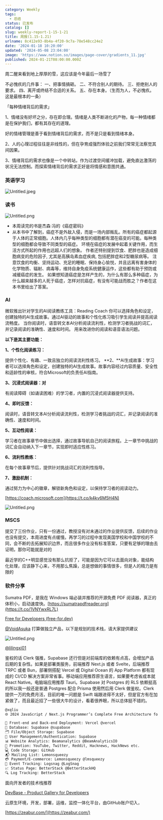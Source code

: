 ```yaml
---
category: Weekly
tags:
  - 总结
status: 已发布
catalog: []
slug: weekly-report-1-15-1-21
title: 周报(1.15-1.21)
urlname: 8c412e93-8b4a-4f20-9c7a-78e548cc24e2
date: '2024-01-18 10:20:00'
updated: '2024-05-08 23:04:00'
image: 'https://www.notion.so/images/page-cover/gradients_11.jpg'
published: 2024-01-21T08:00:00.000Z
---
```


周二醒来看到地上厚厚的雪，这应该是今年最后一场雪了


不必愧疚的几件事：
一、把事情搞砸。
二、不符合别人的期待。
三、拒绝别人的要求。
四、离开或终结不合适的关系。
五、存在本身。（生而为人，不必愧疚。这是最根本的一条）


「每种情绪背后的需求」


1、情绪没有好坏之分，存在即合理。情绪是人类不断进化的产物，每一种情绪都是在保护我们，都有其存在的道理。


好的情绪管理是善于看到情绪背后的需求，而不是只是看到情绪本身。


2、人的心理过程往往是非线性的，但在孕育成强烈体验之前我们常常无法察觉其间因果。


3、情绪背后的需求也像是一个中转站，作为过渡空间缓冲加载，避免直达激荡的状况无法控制。而探索情绪背后的需求正好是将情感和意图共通。


### 英语学习


![Untitled.jpeg](https://prod-files-secure.s3.us-west-2.amazonaws.com/5d24fe63-e567-4804-86f9-9fdc62e13082/faec46dc-9da5-4799-b905-c316418f1168/Untitled.jpeg?X-Amz-Algorithm=AWS4-HMAC-SHA256&X-Amz-Content-Sha256=UNSIGNED-PAYLOAD&X-Amz-Credential=ASIAZI2LB466VKFVNYQI%2F20250217%2Fus-west-2%2Fs3%2Faws4_request&X-Amz-Date=20250217T213238Z&X-Amz-Expires=3600&X-Amz-Security-Token=IQoJb3JpZ2luX2VjEFUaCXVzLXdlc3QtMiJHMEUCIGxXh%2BOLESOMajCBy%2FrxkqeCdWqKmK3JpunKQYcn8VAOAiEAihy3WYNui3krsAC3518a3xPOWQleu0dRQdIBgNEr5Csq%2FwMIfhAAGgw2Mzc0MjMxODM4MDUiDNGP%2FxymQ4VLbMx9lSrcA8xeG8FSyzkzcf10HlO8L47IAvKxrq2yOJ0mwewVryisAU836DP0iQ2dV%2FoR3Dc07vz5xSWIjduEw8PR6CHfACUt61ee1RemVE11DXKRfGQGACcmmu%2FkSDgXD0h8ARPyjfCI0AcMdsAQEh9l4XPCBYPMfVGMQBs%2BwkKweOf%2Br2indlWQL7vwNQyt7%2F07Zg31MUBgbIn1%2B7Mi3sM41h5IEPd6%2BVlfj%2FVG78SwhIDGfClbmxSAO6JJr9pzSr1dxR5%2BVzc4jhlgdaBYP47lKwTK%2FHtOwQTXo%2B1z4aihiSdLKfiVJYmkG8ETsYQ8DSnaP71WSc8Kr04vFuGZYED57%2FLCyjwPe8gUDFHnlHNhcW%2B6GDr%2BDTo0spuz73hDIouoaTujUaQFO9igE7jNEnFG2O4HzxReEhIGIW4PS8HIkOOZKC30a5%2Fm%2BByS9keI2UyXkaodzzJ9Bs4QJ%2FNaM2NcXJHG2gk69Jw%2BDAdVWALzYf5ZQao%2BtitGEk%2FwMQl4LwbwAl71ZCK9zSvvwu%2FB1CmaqFPmgEuEzdqu6wz%2FZIYtxmxED3Y50JpJ7ABRdQOnmQrs1mhZjW4IGcjbsYTlPTotl0fsT3AaWnnRFqsTu9Gq%2Bo%2BuDCdXcAUlWwPZ4Emk78XzMPjIzr0GOqUBaOeeqXXdF14r4gTZeYxfUsSPWP%2B8huXPhNtliBgxuF6svOBU1UuuKp80HTT9yntll2yWO10EZlOBMBezuDyh%2B7rjPEpiRUgcum%2F5tZw2g%2F5rrseGOHRZ%2BO5eDOZhAU43qLvw6xpnCP3Wga%2BUTxK%2BDHSxo%2BuGF39wD2whIXVlti4EsIMwf57v4mWqgxAarphpTns%2B04kTxKTwiypgpUrJHMUOLJhv&X-Amz-Signature=31064749d2b1e957d9937e67c1b4e7182ef1489364c5676b243ac21b993cd43a&X-Amz-SignedHeaders=host&x-id=GetObject)


### 读书


![Untitled.png](https://prod-files-secure.s3.us-west-2.amazonaws.com/5d24fe63-e567-4804-86f9-9fdc62e13082/08aff459-da99-4ed5-87c6-1f4c95b62ac3/Untitled.png?X-Amz-Algorithm=AWS4-HMAC-SHA256&X-Amz-Content-Sha256=UNSIGNED-PAYLOAD&X-Amz-Credential=ASIAZI2LB466VKFVNYQI%2F20250217%2Fus-west-2%2Fs3%2Faws4_request&X-Amz-Date=20250217T213238Z&X-Amz-Expires=3600&X-Amz-Security-Token=IQoJb3JpZ2luX2VjEFUaCXVzLXdlc3QtMiJHMEUCIGxXh%2BOLESOMajCBy%2FrxkqeCdWqKmK3JpunKQYcn8VAOAiEAihy3WYNui3krsAC3518a3xPOWQleu0dRQdIBgNEr5Csq%2FwMIfhAAGgw2Mzc0MjMxODM4MDUiDNGP%2FxymQ4VLbMx9lSrcA8xeG8FSyzkzcf10HlO8L47IAvKxrq2yOJ0mwewVryisAU836DP0iQ2dV%2FoR3Dc07vz5xSWIjduEw8PR6CHfACUt61ee1RemVE11DXKRfGQGACcmmu%2FkSDgXD0h8ARPyjfCI0AcMdsAQEh9l4XPCBYPMfVGMQBs%2BwkKweOf%2Br2indlWQL7vwNQyt7%2F07Zg31MUBgbIn1%2B7Mi3sM41h5IEPd6%2BVlfj%2FVG78SwhIDGfClbmxSAO6JJr9pzSr1dxR5%2BVzc4jhlgdaBYP47lKwTK%2FHtOwQTXo%2B1z4aihiSdLKfiVJYmkG8ETsYQ8DSnaP71WSc8Kr04vFuGZYED57%2FLCyjwPe8gUDFHnlHNhcW%2B6GDr%2BDTo0spuz73hDIouoaTujUaQFO9igE7jNEnFG2O4HzxReEhIGIW4PS8HIkOOZKC30a5%2Fm%2BByS9keI2UyXkaodzzJ9Bs4QJ%2FNaM2NcXJHG2gk69Jw%2BDAdVWALzYf5ZQao%2BtitGEk%2FwMQl4LwbwAl71ZCK9zSvvwu%2FB1CmaqFPmgEuEzdqu6wz%2FZIYtxmxED3Y50JpJ7ABRdQOnmQrs1mhZjW4IGcjbsYTlPTotl0fsT3AaWnnRFqsTu9Gq%2Bo%2BuDCdXcAUlWwPZ4Emk78XzMPjIzr0GOqUBaOeeqXXdF14r4gTZeYxfUsSPWP%2B8huXPhNtliBgxuF6svOBU1UuuKp80HTT9yntll2yWO10EZlOBMBezuDyh%2B7rjPEpiRUgcum%2F5tZw2g%2F5rrseGOHRZ%2BO5eDOZhAU43qLvw6xpnCP3Wga%2BUTxK%2BDHSxo%2BuGF39wD2whIXVlti4EsIMwf57v4mWqgxAarphpTns%2B04kTxKTwiypgpUrJHMUOLJhv&X-Amz-Signature=2f36eae32b79d60f69443ec0d267719484f1adf8911b559ea4ba1302c9f0f27c&X-Amz-SignedHeaders=host&x-id=GetObject)

- 本周读完的书是杰森·冯的《癌症密码》
- 从本书中了解到，癌症不是外敌入侵，而是一场内部叛乱。所有的癌症都起源于人体的正常细胞。人体内几乎每种类型的细胞都有潜在癌变的可能。每种类型的细胞都会导致不同类型的癌症。
环境在癌症的发展中起着关键作用，而生活方式所起的作用也远超人们的想象。
作者还特别提到饮食、肥胖也是造成细胞病变的危险因子, 尤其是高胰岛素血症疾病, 包括肥胖症和2型糖尿病等。
注意饮食的均衡、坚持运动、充足的睡眠、保持身心愉悦，并且远离有害身体的化学物质、辐射、病毒等，维持自身免疫系统健康运作，这些都有助于预防或减缓癌症的发生。
如果想知道癌症是怎样产生的，为什么有那么多种癌症，为什么越来越多的人死于癌症，怎样对抗癌症，有没有可能战而胜之？作者在这本书里给出了答案。

### AI


微软推出针对学生的AI阅读教练工具：Reading Coach
你可以选择角色和设定，创建独特的AI生成故事。通过AI驱动的故事和个性化练习吸引学生阅读并提高阅读流畅度。
当你阅读时，语音转文本AI分析阅读流利性，检测学习者挑战的词汇，并记录阅读的准确性、速度和时间。
用来改进你的阅读和语音语法问题。


**以下是其主要功能：**


**1、个性化阅读练习：**


提供个性化、有趣、一致且独立的阅读流利性练习。
**2、**AI生成故事：学习者可以选择角色和设定，创建独特的AI生成故事。故事内容经过内容质量、安全性和适龄性的审核，符合Microsoft的负责任AI指南。


**3、沉浸式阅读器：对**


有阅读障碍（如诵读困难）的学习者，内置的沉浸式阅读器提供支持。


**4、即时反馈：**


阅读时，语音转文本AI分析阅读流利性，检测学习者挑战的词汇，并记录阅读的准确性、速度和时间。


**5、互动性阅读：**


学习者在故事章节中做出选择，通过故事导航自己的阅读旅程。上一章节中挑战的词汇会自动纳入下一章节，实现即时适应性练习。


**6、流利性教练：**


在每个故事章节后，提供针对挑战词汇的流利性指导。


**7、激励机制：**


通过努力为中心的徽章，解锁新角色和设定，以保持学习者的阅读动力。


[https://coach.microsoft.com](https://t.co/k4kv6M5H4N)


![Untitled.png](https://prod-files-secure.s3.us-west-2.amazonaws.com/5d24fe63-e567-4804-86f9-9fdc62e13082/8f53d036-0cfc-469d-a837-f15107675ae4/Untitled.png?X-Amz-Algorithm=AWS4-HMAC-SHA256&X-Amz-Content-Sha256=UNSIGNED-PAYLOAD&X-Amz-Credential=ASIAZI2LB466VKFVNYQI%2F20250217%2Fus-west-2%2Fs3%2Faws4_request&X-Amz-Date=20250217T213238Z&X-Amz-Expires=3600&X-Amz-Security-Token=IQoJb3JpZ2luX2VjEFUaCXVzLXdlc3QtMiJHMEUCIGxXh%2BOLESOMajCBy%2FrxkqeCdWqKmK3JpunKQYcn8VAOAiEAihy3WYNui3krsAC3518a3xPOWQleu0dRQdIBgNEr5Csq%2FwMIfhAAGgw2Mzc0MjMxODM4MDUiDNGP%2FxymQ4VLbMx9lSrcA8xeG8FSyzkzcf10HlO8L47IAvKxrq2yOJ0mwewVryisAU836DP0iQ2dV%2FoR3Dc07vz5xSWIjduEw8PR6CHfACUt61ee1RemVE11DXKRfGQGACcmmu%2FkSDgXD0h8ARPyjfCI0AcMdsAQEh9l4XPCBYPMfVGMQBs%2BwkKweOf%2Br2indlWQL7vwNQyt7%2F07Zg31MUBgbIn1%2B7Mi3sM41h5IEPd6%2BVlfj%2FVG78SwhIDGfClbmxSAO6JJr9pzSr1dxR5%2BVzc4jhlgdaBYP47lKwTK%2FHtOwQTXo%2B1z4aihiSdLKfiVJYmkG8ETsYQ8DSnaP71WSc8Kr04vFuGZYED57%2FLCyjwPe8gUDFHnlHNhcW%2B6GDr%2BDTo0spuz73hDIouoaTujUaQFO9igE7jNEnFG2O4HzxReEhIGIW4PS8HIkOOZKC30a5%2Fm%2BByS9keI2UyXkaodzzJ9Bs4QJ%2FNaM2NcXJHG2gk69Jw%2BDAdVWALzYf5ZQao%2BtitGEk%2FwMQl4LwbwAl71ZCK9zSvvwu%2FB1CmaqFPmgEuEzdqu6wz%2FZIYtxmxED3Y50JpJ7ABRdQOnmQrs1mhZjW4IGcjbsYTlPTotl0fsT3AaWnnRFqsTu9Gq%2Bo%2BuDCdXcAUlWwPZ4Emk78XzMPjIzr0GOqUBaOeeqXXdF14r4gTZeYxfUsSPWP%2B8huXPhNtliBgxuF6svOBU1UuuKp80HTT9yntll2yWO10EZlOBMBezuDyh%2B7rjPEpiRUgcum%2F5tZw2g%2F5rrseGOHRZ%2BO5eDOZhAU43qLvw6xpnCP3Wga%2BUTxK%2BDHSxo%2BuGF39wD2whIXVlti4EsIMwf57v4mWqgxAarphpTns%2B04kTxKTwiypgpUrJHMUOLJhv&X-Amz-Signature=9fe3b46e61ef99288fd8556b3905673cac9f9d5c3f45fed858158472fb024ed6&X-Amz-SignedHeaders=host&x-id=GetObject)


### MSCS


提交了三份作业，只有一份通过，教授没有对未通过的作业提供反馈，后续的作业也没有提交，本周进度有点缓慢。再学习的过程中发现美国学校和中国学校的不同，会不断的去拓展知识边界，而且很多作业没有标准答案，只要有足够的理由去证明，那你可能就是对的


最近学的C++明显感觉没有那么抗拒了，可能是因为它可以去面向对象，能结构化处理，应该静下心来，不用那么焦躁，总是想做的事情很多，但是人的精力是有限的


### 软件分享


Sumatra PDF，是我在 Windows 端必装并推荐的开源免费 PDF 阅读器，真正的体积小，启动速度快。[https://sumatrapdfreader.org](https://t.co/1VNYwxRL7L)


[Free for Developers (free-for.dev)](https://free-for.dev/#/)


[@VoidAsuka](https://twitter.com/VoidAsuka) 打算做独立产品，以下是规划的技术栈，请大家提供建议


![Untitled.png](https://prod-files-secure.s3.us-west-2.amazonaws.com/5d24fe63-e567-4804-86f9-9fdc62e13082/93561a3c-b2bc-4a43-bbc5-67e3f740ed5e/Untitled.png?X-Amz-Algorithm=AWS4-HMAC-SHA256&X-Amz-Content-Sha256=UNSIGNED-PAYLOAD&X-Amz-Credential=ASIAZI2LB466VKFVNYQI%2F20250217%2Fus-west-2%2Fs3%2Faws4_request&X-Amz-Date=20250217T213238Z&X-Amz-Expires=3600&X-Amz-Security-Token=IQoJb3JpZ2luX2VjEFUaCXVzLXdlc3QtMiJHMEUCIGxXh%2BOLESOMajCBy%2FrxkqeCdWqKmK3JpunKQYcn8VAOAiEAihy3WYNui3krsAC3518a3xPOWQleu0dRQdIBgNEr5Csq%2FwMIfhAAGgw2Mzc0MjMxODM4MDUiDNGP%2FxymQ4VLbMx9lSrcA8xeG8FSyzkzcf10HlO8L47IAvKxrq2yOJ0mwewVryisAU836DP0iQ2dV%2FoR3Dc07vz5xSWIjduEw8PR6CHfACUt61ee1RemVE11DXKRfGQGACcmmu%2FkSDgXD0h8ARPyjfCI0AcMdsAQEh9l4XPCBYPMfVGMQBs%2BwkKweOf%2Br2indlWQL7vwNQyt7%2F07Zg31MUBgbIn1%2B7Mi3sM41h5IEPd6%2BVlfj%2FVG78SwhIDGfClbmxSAO6JJr9pzSr1dxR5%2BVzc4jhlgdaBYP47lKwTK%2FHtOwQTXo%2B1z4aihiSdLKfiVJYmkG8ETsYQ8DSnaP71WSc8Kr04vFuGZYED57%2FLCyjwPe8gUDFHnlHNhcW%2B6GDr%2BDTo0spuz73hDIouoaTujUaQFO9igE7jNEnFG2O4HzxReEhIGIW4PS8HIkOOZKC30a5%2Fm%2BByS9keI2UyXkaodzzJ9Bs4QJ%2FNaM2NcXJHG2gk69Jw%2BDAdVWALzYf5ZQao%2BtitGEk%2FwMQl4LwbwAl71ZCK9zSvvwu%2FB1CmaqFPmgEuEzdqu6wz%2FZIYtxmxED3Y50JpJ7ABRdQOnmQrs1mhZjW4IGcjbsYTlPTotl0fsT3AaWnnRFqsTu9Gq%2Bo%2BuDCdXcAUlWwPZ4Emk78XzMPjIzr0GOqUBaOeeqXXdF14r4gTZeYxfUsSPWP%2B8huXPhNtliBgxuF6svOBU1UuuKp80HTT9yntll2yWO10EZlOBMBezuDyh%2B7rjPEpiRUgcum%2F5tZw2g%2F5rrseGOHRZ%2BO5eDOZhAU43qLvw6xpnCP3Wga%2BUTxK%2BDHSxo%2BuGF39wD2whIXVlti4EsIMwf57v4mWqgxAarphpTns%2B04kTxKTwiypgpUrJHMUOLJhv&X-Amz-Signature=8b733449e9ca8e4b247f6f78be53922936fedd3461d39c1ee89be06369ba4432&X-Amz-SignedHeaders=host&x-id=GetObject)


[@lilingxi01](https://twitter.com/lilingxi01)


鉴权的话 Clerk 强推，Supabase 还行但是对前端库的依赖有点高，会增加产品后期的复杂性。如果是部署类服务，前端推荐 Next.js 或者 Svelte，后端推荐 TRPC 或者 Bun，部署侧搭配 Vercel 或 Digital Ocean 的 App Platform 都有现成的 CI/CD 解决方案非常省事。移动端应用推荐原生语言，如果要考虑省成本就 React Native。电脑端应用推荐 Tauri。Supabase 对 Postgres 的 RLS 依赖挺高的所以我一般还是普通 Postgres 配合 Prisma 使用然后用 Clerk 做鉴权。Clerk 提供一万的免费月活，目前的唯一问题是 Swift 端跟进得不太好，但是官方有在加紧做了，而且最近招了一些很大牛的设计，看着很养眼，所以总体挺不错的。


```markdown
@xqliu
🌐 2024 JavaScript / Next.js Programmer’s Complete Free Architecture for solo entrepreneur:

🔧 Front-end and Back-end Deployment: Vercel @vercel
💾 Database: Supabase @supabase
🗂️ File/Object Storage: Supabase
👥 User Management/Authentication: Supabase
📊 Website Analytics: Beamanalytics @BeamAnalyticsIO
📣 Promotion: YouTube, Twitter, Reddit, Hacknews, HackNews etc. 
💻 Code Storage: GitHub
📬 Mailing List: Lemonsqueezy
💳 Payment/E-commerce: Lemonsqueezy @lmsqueezy
📌 Event Tracking: Logsnag @LogSnag
📈 Status Page: BetterStack @BetterStackHQ
🔍 Log Tracking: BetterStack
```


面向开发者的技术栈推荐


[DevBase - Product Gallery for Developers](https://devbase.fyi/)


云原生环境，开发，部署，运维，监控一体化平台，由GitHub账户切入，


[https://zeabur.com/](https://zeabur.com/)

